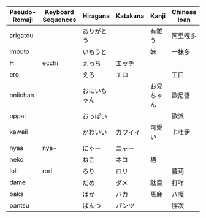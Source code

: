 | Pseudo-Romaji | Keyboard Sequences | Hiragana | Katakana | Kanji  | Chinese loan |
| ------------- | ------------------ | -------- | -------- | ------ | ------------ |
| arigatou |  | ありがとう |  | 有難う | 阿里嘎多 |
| imouto |  | いもうと |  | 妹 | 一抹多 |
| H | ecchi | えっち | エッチ |  |  |
| ero |  | えろ | エロ |  | 工口 |
| oniichan |  | おにいちゃん |  | お兄ちゃん | 歐尼醬 |
| oppai |  | おっぱい |  |  | 歐派 |
| kawaii |  | かわいい | カワイイ | 可愛い | 卡哇伊 |
| nyaa | nya- | にゃー | ニャー |  |  |
| neko |  | ねこ | ネコ | 猫 |  |
| loli | rori | ろり | ロリ |  | 蘿莉 |
| dame |  | だめ | ダメ | 駄目 | 打咩 |
| baka |  | ばか | バカ | 馬鹿 | 八嘎 |
| pantsu |  | ぱんつ | パンツ |  | 胖次 |
